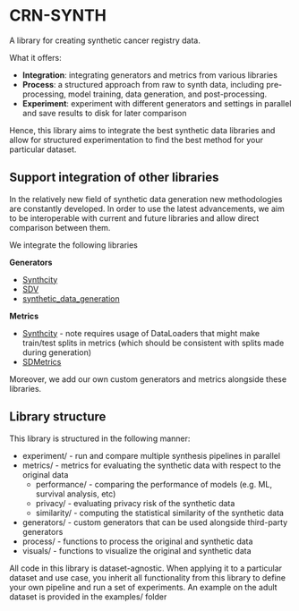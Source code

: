 # CRN-SYNTH
A library for creating synthetic cancer registry data.

What it offers:
- **Integration**: integrating generators and metrics from various libraries
- **Process**: a structured approach from raw to synth data, including pre-processing, model training, data generation, and post-processing.
- **Experiment**: experiment with different generators and settings in parallel and save results to disk for later comparison

Hence, this library aims to integrate the best synthetic data libraries and allow for structured experimentation to find the best method for your particular dataset.

## Support integration of other libraries
In the relatively new field of synthetic data generation new methodologies are constantly developed. In order to use the latest advancements, we aim to be interoperable with current and future libraries and allow direct comparison between them. 

We integrate the following libraries

**Generators**
- [Synthcity](https://github.com/vanderschaarlab/synthcity)
- [SDV](https://github.com/sdv-dev/SDV)
- [synthetic_data_generation](https://github.com/daanknoors/synthetic_data_generation)

**Metrics**
- [Synthcity](https://github.com/vanderschaarlab/synthcity) - note requires usage of DataLoaders that might make train/test splits in metrics (which should be consistent with splits made during generation)
- [SDMetrics](https://github.com/sdv-dev/SDMetrics)

Moreover, we add our own custom generators and metrics alongside these libraries.

## Library structure
This library is structured in the following manner:
- experiment/ - run and compare multiple synthesis pipelines in parallel
- metrics/ - metrics for evaluating the synthetic data with respect to the original data
  - performance/ - comparing the performance of models (e.g. ML, survival analysis, etc)
  - privacy/ - evaluating privacy risk of the synthetic data
  - similarity/ - computing the statistical similarity of the synthetic data 
- generators/ - custom generators that can be used alongside third-party generators
- process/ - functions to process the original and synthetic data
- visuals/ - functions to visualize the original and synthetic data

All code in this library is dataset-agnostic. When applying it to a particular dataset and use case, you inherit all functionality from this library to define your own pipeline and run a set of experiments. 
An example on the adult dataset is provided in the examples/ folder

